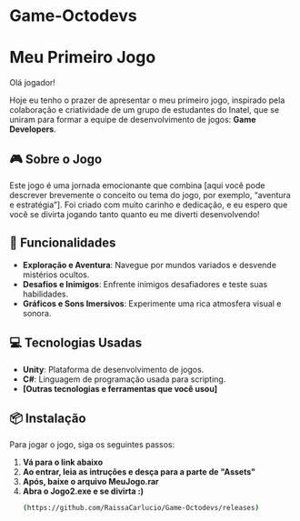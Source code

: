 # Game-Octodevs
# Meu Primeiro Jogo

Olá jogador!

Hoje eu tenho o prazer de apresentar o meu primeiro jogo, inspirado pela colaboração e criatividade de um grupo de estudantes do Inatel, que se uniram para formar a equipe de desenvolvimento de jogos: **Game Developers**.

## 🎮 Sobre o Jogo

Este jogo é uma jornada emocionante que combina [aqui você pode descrever brevemente o conceito ou tema do jogo, por exemplo, “aventura e estratégia”]. Foi criado com muito carinho e dedicação, e eu espero que você se divirta jogando tanto quanto eu me diverti desenvolvendo!

## 🚀 Funcionalidades

- **Exploração e Aventura**: Navegue por mundos variados e desvende mistérios ocultos.
- **Desafios e Inimigos**: Enfrente inimigos desafiadores e teste suas habilidades.
- **Gráficos e Sons Imersivos**: Experimente uma rica atmosfera visual e sonora.

## 💻 Tecnologias Usadas

- **Unity**: Plataforma de desenvolvimento de jogos.
- **C#**: Linguagem de programação usada para scripting.
- **[Outras tecnologias e ferramentas que você usou]**

## 📦 Instalação

Para jogar o jogo, siga os seguintes passos:

1. **Vá para o link abaixo**
2. **Ao entrar, leia as intruções e desça para a parte de "Assets"**
3. **Após, baixe o arquivo MeuJogo.rar**
4. **Abra o Jogo2.exe e se divirta :)**
   ```bash
   (https://github.com/RaissaCarlucio/Game-Octodevs/releases)

